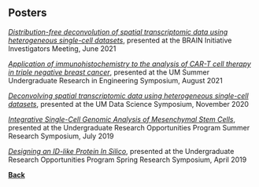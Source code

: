 ## Posters

*[Distribution-free deconvolution of spatial transcriptomic data using heterogeneous single-cell datasets](files/brain_poster.pdf)*, presented at the BRAIN Initiative Investigators Meeting, June 2021

*[Application of immunohistochemistry to the analysis of CAR-T cell therapy in triple negative breast cancer](files/sodicoff_sure_2021_poster.pdf)*, presented at the UM Summer Undergraduate Research in Engineering Symposium, August 2021

*[Deconvolving spatial transcriptomic data using heterogeneous single-cell datasets](files/midas_poster.pdf)*, presented at the UM Data Science Symposium, November 2020

*[Integrative Single-Cell Genomic Analysis of Mesenchymal Stem Cells](files/mcubed_poster.pdf)*, presented at the Undergraduate Research Opportunities Program Summer Research Symposium, July 2019

*[Designing an ID-like Protein In Silico](files/urop_poster.pdf)*, presented at the Undergraduate Research Opportunities Program Spring Research Symposium, April 2019

**[Back](https://jsodicoff.github.io/)**
